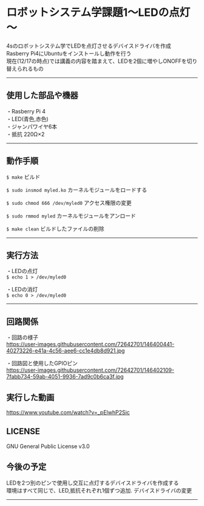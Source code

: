 # ロボットシステム学課題1～LEDの点灯～
4sのロボットシステム学でLEDを点灯させるデバイスドライバを作成  
Rasberry Pi4にUbuntuをインストールし動作を行う  
現在(12/17の時点)では講義の内容を踏まえて、LEDを2個に増やしONOFFを切り替えられるもの  
***  

## 使用した部品や機器　　
・Rasberry Pi 4  
・LED(青色,赤色)  
・ジャンパワイヤ6本  
・抵抗 220Ω×2
***

## 動作手順    
 `$ make`  ビルド
 
 `$ sudo insmod myled.ko`  カーネルモジュールをロードする
 
 `$ sudo chmod 666 /dev/myled0`  アクセス権限の変更  
 
 `$ sudo rmmod myled`  カーネルモジュールをアンロード  
 
 `$ make clean`  ビルドしたファイルの削除
 
 ***
 
 ## 実行方法
 ・LEDの点灯  
 `$ echo 1 > /dev/myled0`
 
 ・LEDの消灯  
 `$ echo 0 > /dev/myled0`  
 
 ***
 
 ## 回路関係    
 ・回路の様子  
 https://user-images.githubusercontent.com/72642701/146400441-40273226-e41a-4c56-aee6-cc1e4db8d921.jpg  
 
 ・回路図と使用したGPIOピン  
 https://user-images.githubusercontent.com/72642701/146402109-7fabb734-59ab-4051-9936-7ad9c0b6ca3f.jpg  

 
 ## 実行した動画  
  https://www.youtube.com/watch?v=_pElwhP2Sic
  
 ## LICENSE  
  GNU General Public License v3.0
  
 ## 今後の予定
  LEDを2つ別のピンで使用し交互に点灯するデバイスドライバを作成する  
  環境はすべて同じで、LED,抵抗それぞれ1個ずつ追加. デバイスドライバの変更
  ***
 
 
 
 
 
 
 
